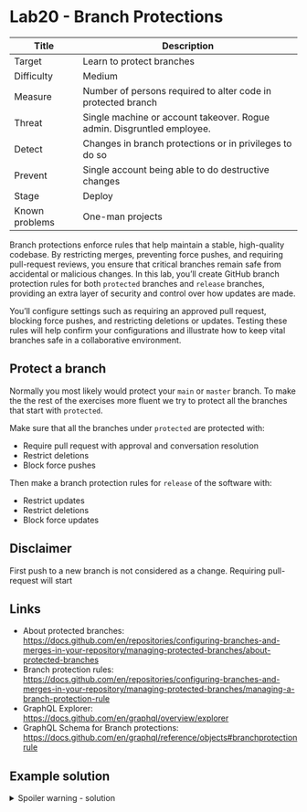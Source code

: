 # Lab20 - Branch Protections

| Title          | Description                                                            |
| -------------- | ---------------------------------------------------------------------- |
| Target         | Learn to protect branches                                              |
| Difficulty     | Medium                                                                 |
| Measure        | Number of persons required to alter code in protected branch           |
| Threat         | Single machine or account takeover. Rogue admin. Disgruntled employee. |
| Detect         | Changes in branch protections or in privileges to do so                |
| Prevent        | Single account being able to do destructive changes                    |
| Stage          | Deploy                                                                 |
| Known problems | One-man projects                                                       |

Branch protections enforce rules that help maintain a stable, high-quality codebase. By restricting merges, preventing force pushes, and requiring pull-request reviews, you ensure that critical branches remain safe from accidental or malicious changes. In this lab, you’ll create GitHub branch protection rules for both `protected` branches and `release` branches, providing an extra layer of security and control over how updates are made.

You’ll configure settings such as requiring an approved pull request, blocking force pushes, and restricting deletions or updates. Testing these rules will help confirm your configurations and illustrate how to keep vital branches safe in a collaborative environment.

## Protect a branch

Normally you most likely would protect your `main` or `master` branch. To make the the rest of the exercises more fluent we try to protect all the branches that start with `protected`.

Make sure that all the branches under `protected` are protected with:

- Require pull request with approval and conversation resolution
- Restrict deletions
- Block force pushes

Then make a branch protection rules for `release` of the software with:

- Restrict updates
- Restrict deletions
- Block force updates

## Disclaimer

First push to a new branch is not considered as a change. Requiring pull-request will start

## Links

- About protected branches: <https://docs.github.com/en/repositories/configuring-branches-and-merges-in-your-repository/managing-protected-branches/about-protected-branches>
- Branch protection rules: <https://docs.github.com/en/repositories/configuring-branches-and-merges-in-your-repository/managing-protected-branches/managing-a-branch-protection-rule>
- GraphQL Explorer: <https://docs.github.com/en/graphql/overview/explorer>
- GraphQL Schema for Branch protections: <https://docs.github.com/en/graphql/reference/objects#branchprotectionrule>

## Example solution

<details>
  <summary>Spoiler warning - solution</summary>
  
  ### Protect protected

1. Sign in into GitHub
1. Select Rules/Rulesets from the Settings
1. Create a new ruleset `Protect protected` with `include by pattern` with pattern `protected**/**/*`
1. Set the Enforcement status to Active
1. Required fields above.
1. Test by creating a branch `protected/test` and then trying to modify file in it and pushing again.

### Protect releases

1. Select Rules/Rulesets from the Settings
1. Create a new ruleset `Protect releases` with `include by pattern` with pattern `release/**/*`
1. Set the Enforcement status to Active
1. Required fields from above.
1. Test by creating a branch `release/test` and then trying to modify file in it and pushing again.

</details>
